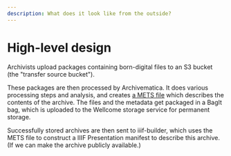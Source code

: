 ```yaml
---
description: What does it look like from the outside?
---
```


# High-level design

Archivists upload packages containing born-digital files to an S3 bucket (the "transfer source bucket").

These packages are then processed by Archivematica. It does various processing steps and analysis, and creates [a METS file](https://en.wikipedia.org/wiki/Metadata\_Encoding\_and\_Transmission\_Standard) which describes the contents of the archive. The files and the metadata get packaged in a BagIt bag, which is uploaded to the Wellcome storage service for permanent storage.

Successfully stored archives are then sent to iiif-builder, which uses the METS file to construct a IIIF Presentation manifest to describe this archive. (If we can make the archive publicly available.)

